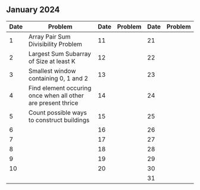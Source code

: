 ## January 2024

| Date | Problem                                                      | Date | Problem | Date | Problem |
| ---- | ------------------------------------------------------------ | ---- | ------- | ---- | ------- |
| 1    | Array Pair Sum Divisibility Problem                          | 11   |         | 21   |         |
| 2    | Largest Sum Subarray of Size at least K                      | 12   |         | 22   |         |
| 3    | Smallest window containing 0, 1 and 2                        | 13   |         | 23   |         |
| 4    | Find element occuring once when all other are present thrice | 14   |         | 24   |         |
| 5    | Count possible ways to construct buildings                   | 15   |         | 25   |         |
| 6    |                                                              | 16   |         | 26   |         |
| 7    |                                                              | 17   |         | 27   |         |
| 8    |                                                              | 18   |         | 28   |         |
| 9    |                                                              | 19   |         | 29   |         |
| 10   |                                                              | 20   |         | 30   |         |
|      |                                                              |      |         | 31   |         |
